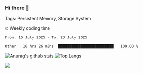 ### Hi there 👋

Tags: Persistent Memory, Storage System

<!--

[![Anurag's github stats](https://github-readme-stats.vercel.app/api?username=wwyf)](https://github.com/anuraghazra/github-readme-stats)

[![Anurag's github stats](https://github-readme-stats.vercel.app/api?username=wwyf&count_private=true)](https://github.com/anuraghazra/github-readme-stats)


[![Top Langs](https://github-readme-stats.vercel.app/api/top-langs/?username=wwyf&count_private=true&&hide=jupyter%20notebook,html)](https://github.com/anuraghazra/github-readme-stats)



-->


⏱ Weekly coding time

<!--START_SECTION:waka-->

```txt
From: 16 July 2025 - To: 23 July 2025

Other   18 hrs 26 mins  █████████████████████████   100.00 %
```

<!--END_SECTION:waka-->



[![Anurag's github stats](https://github-readme-stats.vercel.app/api?username=wwyf&count_private=true&show_icons=true&hide_border=true)](https://github.com/anuraghazra/github-readme-stats) [![Top Langs](https://github-readme-stats.vercel.app/api/top-langs/?username=wwyf&count_private=true&hide=jupyter%20notebook,html,OpenEdge%20ABL&langs_count=10&layout=compact&hide_border=true)](https://github.com/anuraghazra/github-readme-stats)

<!--

[![willianrod's wakatime stats](https://github-readme-stats.vercel.app/api/wakatime?username=wwyf)](https://github.com/anuraghazra/github-readme-stats)


-->

![](https://hit.yhype.me/github/profile?user_id=23121291)
